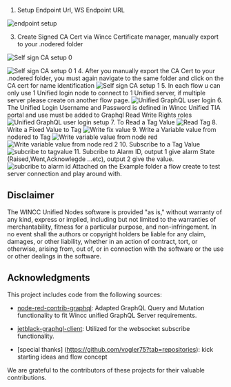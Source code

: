 1. Setup Endpoint Url, WS Endpoint URL
   
![endpoint setup](https://github.com/neohb/wincc-unified-nodes/assets/117887785/901912ee-7231-4111-a7fe-39624189036a)

3. Create Signed CA Cert via Wincc Certificate manager, manually export to your .nodered folder
   
![Self sign CA setup 0](https://github.com/neohb/wincc-unified-nodes/assets/117887785/7ff280f4-e0c4-4bae-98d8-b59176d0f107)

![Self sign CA setup 0 1](https://github.com/neohb/wincc-unified-nodes/assets/117887785/c23d3d73-ce6e-458c-8473-ed8c6cf10c19)
4. After you manually export the CA Cert to your .nodered folder, you must again navigate to the same folder and click on the CA cert for name identification
![Self sign CA setup 1](https://github.com/neohb/wincc-unified-nodes/assets/117887785/e640dead-f96f-443e-8870-a84513170f03)
5. In each flow u can only use 1 Unified login node to connect to 1 Unified server, if multiple server please create on another flow page. 
![Unified GraphQL user login](https://github.com/neohb/wincc-unified-nodes/assets/117887785/5a87b2f9-e51c-4040-83e4-e08f11a386d7)
6. The Unified Login Username and Password is defined in Wincc Unified TIA portal and use must be added to Graphql Read Write Rights roles
![Unified GraphQL user login setup](https://github.com/neohb/wincc-unified-nodes/assets/117887785/f3ee398b-ff62-4398-b0bc-3b5b2c0947b4)
7. To Read a Tag Value
![Read Tag](https://github.com/neohb/wincc-unified-nodes/assets/117887785/a9f5888f-cd07-4796-9707-0b64a8fbe1d9)
8. Write a Fixed Value to Tag
![Write fix value](https://github.com/neohb/wincc-unified-nodes/assets/117887785/c77ed523-6aea-4f94-a1c0-3957613b9579)
9. Write a Variable value from nodered to Tag
![Write variable value from node red](https://github.com/neohb/wincc-unified-nodes/assets/117887785/5382a587-c742-4a55-a403-03364858a3eb)
![Write variable value from node red 2](https://github.com/neohb/wincc-unified-nodes/assets/117887785/dcf14dda-79c2-473e-940b-fc5eccbb260d)
10. Subscribe to a Tag Value
![subcribe to tagvalue](https://github.com/neohb/wincc-unified-nodes/assets/117887785/f77b34f0-b37d-4855-8357-262e0226ee6c)
11. Subcribe to Alarm ID, output 1 give alarm State (Raised,Went,Acknowlegde ...etc), output 2 give the value.
![subcribe to alarm id](https://github.com/neohb/wincc-unified-nodes/assets/117887785/364defa2-5971-407c-810b-322fcd01e559)
Attached on the Example folder a flow create to test server connection and play around with.
## Disclaimer

The WINCC Unified Nodes software is provided "as is," without warranty of any kind, express or implied, including but not limited to the warranties of merchantability, fitness for a particular purpose, and non-infringement. In no event shall the authors or copyright holders be liable for any claim, damages, or other liability, whether in an action of contract, tort, or otherwise, arising from, out of, or in connection with the software or the use or other dealings in the software.    

## Acknowledgments

This project includes code from the following sources:

- [node-red-contrib-graphql](https://github.com/rgstephens/node-red-contrib-graphql.git): Adapted GraphQL Query and Mutation functionality to fit Wincc unified GraphQL Server requirements.

- [jetblack-graphql-client](https://github.com/rob-blackbourn/jetblack-graphql-client/blob/master/src/Subscriber.js): Utilized for the websocket subscribe functionality.

- [special thanks] (https://github.com/vogler75?tab=repositories): kick starting ideas and flow concept

We are grateful to the contributors of these projects for their valuable contributions.


